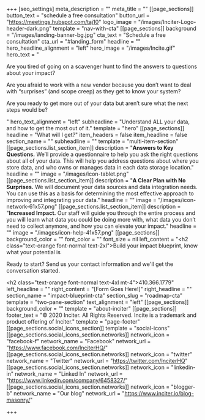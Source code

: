 +++
[seo_settings]
meta_description = ""
meta_title = ""
[[page_sections]]
button_text = "schedule a free consultation"
button_url = "https://meetings.hubspot.com/taj10"
logo_image = "/images/Inciter-Logo-header-dark.png"
template = "nav-with-cta"
[[page_sections]]
background = "/images/landing-banner-bg.jpg"
cta_text = "Schedule a free consultation"
cta_url = "#landing_form"
headline = ""
hero_headline_alignment = "left"
hero_image = "/images/Incite.gif"
hero_text = "<p>Are you tired of going on a scavenger hunt to find the answers to questions about your impact?</p><p>Are you afraid to work with a new vendor because you don’t want to deal with “surprises” (and scope creep) as they get to know your system?</p><p>Are you ready to get more out of your data but aren’t sure what the next steps would be?</p>"
hero_text_alignment = "left"
subheadline = "Understand ALL your data, and how to get the most out of it."
template = "hero"
[[page_sections]]
headline = "What will I get?"
item_headers = false
item_headline = false
section_name = ""
subheadline = ""
template = "multi-item-section"
[[page_sections.list_section_item]]
description = "<strong>Answers to Key Questions.</strong> We’ll provide a questionnaire to help you ask the right questions about all of your data. This will help you address questions about where you store data, and who owns or manages data in each  data storage location."
headline = ""
image = "/images/icon-tablet.png"
[[page_sections.list_section_item]]
description = "<strong>A Clear Plan with No Surprises.</strong> We will document your data sources and data integration needs. You can use this as a basis for determining the most effective approach to improving and integrating your data."
headline = ""
image = "/images/icon-network-61x57.png"
[[page_sections.list_section_item]]
description = "<strong>Increased Impact.</strong> Our staff will guide you through the entire process and you will learn what data you could be doing more with, what data you don’t need to collect anymore, and how you can elevate your impact."
headline = ""
image = "/images/icon-help-41x57.png"
[[page_sections]]
background_color = ""
font_color = ""
font_size = nil
left_content = "<h2 class=\"text-orange font-normal text-2xl\">Build your impact blueprint, know what your potential is</h2><p>Ready to start? Send us your contact information and we'll get the conversation started.</p><h2 class=\"text-orange font-normal text-4xl mt-4\">410.366.1779</h2>"
left_headline = ""
right_content = "[Form Goes Here!]"
right_headline = ""
section_name = "impact-blueprint-cta"
section_slug = "roadmap-cta"
template = "two-pane-section"
text_alignment = "left"
[[page_sections]]
background_color = ""
template = "about-inciter"
[[page_sections]]
footer_text = "&copy; 2020 Inciter. All Rights Reserved. Incite is a trademark and product offering of Inciter."
template = "page-footer"
[[page_sections.social_icons_section]]
template = "social-icons"
[[page_sections.social_icons_section.networks]]
network_icon = "facebook-f"
network_name = "Facebook"
network_url = "https://www.facebook.com/InciterHQ/"
[[page_sections.social_icons_section.networks]]
network_icon = "twitter"
network_name = "Twitter"
network_url = "https://twitter.com/InciterHQ"
[[page_sections.social_icons_section.networks]]
network_icon = "linkedin-in"
network_name = "Linked In"
network_url = "https://www.linkedin.com/company/6458327/"
[[page_sections.social_icons_section.networks]]
network_icon = "blogger-b"
network_name = "Our blog"
network_url = "https://www.inciter.io/blog-masonry/"

+++
